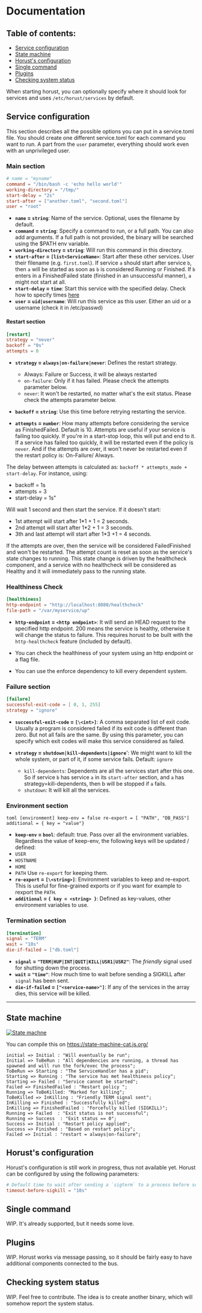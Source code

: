 # Documentation
## Table of contents:
* [Service configuration](#service-configuration)
* [State machine](#state-machine)
* [Horust's configuration](#horust-configuration)
* [Single command](#single-command)
* [Plugins](#plugins)
* [Checking system status](#checking-system-status)

When starting horust, you can optionally specify where it should look for services and uses `/etc/horust/services` by default.

## Service configuration
This section describes all the possible options you can put in a service.toml file.
You should create one different service.toml for each command you want to run. 
A part from the `user` parameter, everything should work even with an unprivileged user.

### Main section
```toml
# name = "myname"
command = "/bin/bash -c 'echo hello world'"
working-directory = "/tmp/"
start-delay = "2s"
start-after = ["another.toml", "second.toml"]
user = "root"
```
* **`name` = `string`**: Name of the service. Optional, uses the filename by default.
* **`command` = `string`**: Specify a command to run, or a full path. You can also add arguments. If a full path is not provided, the binary will be searched using the $PATH env variable.
* **`working-directory` = `string`**: Will run this command in this directory.
* **`start-after` = `[list<ServiceName>`**: Start after these other services. User their filename (e.g. `first.toml`).
If service `a` should start after service `b`, then `a` will be started as soon as `b` is considered Running or Finished. 
If `b` enters in a FinishedFailed state (finished in an unsuccessful manner), `a` might not start at all. 
* **`start-delay` = `time`**: Start this service with the specified delay. Check how to specify times [here](https://github.com/tailhook/humantime/blob/49f11fdc2a59746085d2457cb46bce204dec746a/src/duration.rs#L338) 
* **`user` = `uid|username`**: Will run this service as this user. Either an uid or a username (check it in /etc/passwd)

#### Restart section
```toml
[restart]
strategy = "never"
backoff = "0s"
attempts = 0
```
* **`strategy` = `always|on-failure|never`**: Defines the restart strategy.

    * Always: Failure or Success, it will be always restarted
    * `on-failure`: Only if it has failed. Please check the attempts parameter below.
    * `never`: It won't be restarted, no matter what's the exit status. Please check the attempts parameter below.

* **`backoff` = `string`**: Use this time before retrying restarting the service. 
* **`attempts` = `number`**: How many attempts before considering the service as FinishedFailed. Default is 10.
Attempts are useful if your service is failing too quickly. If you're in a start-stop loop, this will put and end to it.
If a service has failed too quickly, it will be restarted even if the policy is `never`. 
And if the attempts are over, it won't never be restarted even if the restart policy is: On-Failure/ Always.

The delay between attempts is calculated as: `backoff * attempts_made + start-delay`. For instance, using:
* backoff = 1s
* attempts = 3
* start-delay = 1s"

Will wait 1 second and then start the service. If it doesn't start:
* 1st attempt will start after 1*1 + 1 = 2 seconds.
* 2nd attempt will start after 1*2 + 1 = 3 seconds.
* 3th and last attempt will start after 1*3 +1 = 4 seconds. 

If the attempts are over, then the service will be considered FailedFinished and won't be restarted.
The attempt count is reset as soon as the service's state changes to running.
This state change is driven by the healthcheck component, and a service with no healthcheck will be considered as Healthy and it will
immediately pass to the running state.

### Healthiness Check
```toml
[healthiness]
http-endpoint = "http://localhost:8080/healthcheck"
file-path = "/var/myservice/up"
```
 * **`http-endpoint` = `<http endpoint>`**: It will send an HEAD request to the specified http endpoint. 200 means the service is healthy, otherwise it will change the status to failure.
    This requires horust to be built with the `http-healthcheck` feature (included by default).
    
 * You can check the healthiness of your system using an http endpoint or a flag file.
 * You can use the enforce dependency to kill every dependent system.

### Failure section
```toml
[failure]
successful-exit-code = [ 0, 1, 255]
strategy = "ignore"
```
* **`successful-exit-code` = `[\<int>]`**: A comma separated list of exit code. 
Usually a program is considered failed if its exit code is different than zero. But not all fails are the same.
By using this parameter, you can specify which exit codes will make this service considered as failed.

* **`strategy` = `shutdown|kill-dependents|ignore`**': We might want to kill the whole system, or part of it, if some service fails. Default: `ignore`

     * `kill-dependents`: Dependents are all the services start after this one. So if service `b` has service `a` in its `start-after` section,
        and `a` has strategy=kill-dependents, then b will be stopped if `a` fails.
     * `shutdown`: It will kill all the services.
### Environment section
``toml
[environment]
keep-env = false
re-export = [ "PATH", "DB_PASS"]
additional = { key = "value"} 
``
* **`keep-env` = `bool`**: default: true. Pass over all the environment variables.
Regardless the value of keep-env, the following keys will be updated / defined:
* `USER`
* `HOSTNAME`
* `HOME`
* `PATH`
Use `re-export` for keeping them.
* **`re-export` = `[\<string>]`**: Environment variables to keep and re-export.
This is useful for fine-grained exports or if you want for example to rexport the `PATH`.
* **`additional` = `{ key = <string> }`**: Defined as key-values, other environment variables to use.

### Termination section
```toml
[termination]
signal = "TERM"
wait = "10s"
die-if-failed = ["db.toml"]
```
* **`signal` = `"TERM|HUP|INT|QUIT|KILL|USR1|USR2"`**: The _friendly_ signal used for shutting down the process.
* **`wait` = `"time"`**: How much time to wait before sending a SIGKILL after `signal` has been sent.
* **`die-if-failed` = `["<service-name>"]`**: If any of the services in the array dies, this service will be killed.
---
## State machine
[![State machne](https://github.com/FedericoPonzi/Horust/raw/master/res/state-machine.png)](https://github.com/FedericoPonzi/Horust/raw/master/res/state-machine.png)

You can compile this on https://state-machine-cat.js.org/
```
initial => Initial : "Will eventually be run";
Initial => ToBeRun : "All dependencies are running, a thread has spawned and will run the fork/exec the process";
ToBeRun => Starting : "The ServiceHandler has a pid";
Starting => Running : "The service has met healthiness policy";
Starting => Failed : "Service cannot be started";
Failed => FinishedFailed : "Restart policy ";
Running => ToBeKilled: "Marked for killing";
ToBeKilled => InKilling : "Friendly TERM signal sent";
InKilling => Finished : "Successfully killed";
InKilling => FinishedFailed : "Forcefully killed (SIGKILL)";
Running => Failed  : "Exit status is not successful";
Running => Success  : "Exit status == 0";
Success => Initial : "Restart policy applied";
Success => Finished : "Based on restart policy";
Failed => Initial : "restart = always|on-failure";
```

## Horust's configuration
Horust's configuration is still work in progress, thus not available yet.
Horust can be configured by using the following parameters:
```toml
# Default time to wait after sending a `sigterm` to a process before sending a SIGKILL.
timeout-before-sigkill = "10s"
```

## Single command
WIP. It's already supported, but it needs some love.

## Plugins
WIP. Horust works via message passing, so it should be fairly easy to have additional components connected to the bus.

## Checking system status
WIP. Feel free to contribute.
The idea is to create another binary, which will somehow report the system status.